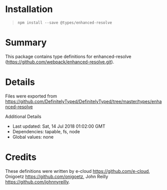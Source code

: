 # Installation
> `npm install --save @types/enhanced-resolve`

# Summary
This package contains type definitions for enhanced-resolve (https://github.com/webpack/enhanced-resolve.git).

# Details
Files were exported from https://github.com/DefinitelyTyped/DefinitelyTyped/tree/master/types/enhanced-resolve

Additional Details
 * Last updated: Sat, 14 Jul 2018 01:02:00 GMT
 * Dependencies: tapable, fs, node
 * Global values: none

# Credits
These definitions were written by e-cloud <https://github.com/e-cloud>, Onigoetz <https://github.com/onigoetz>, John Reilly <https://github.com/johnnyreilly>.
